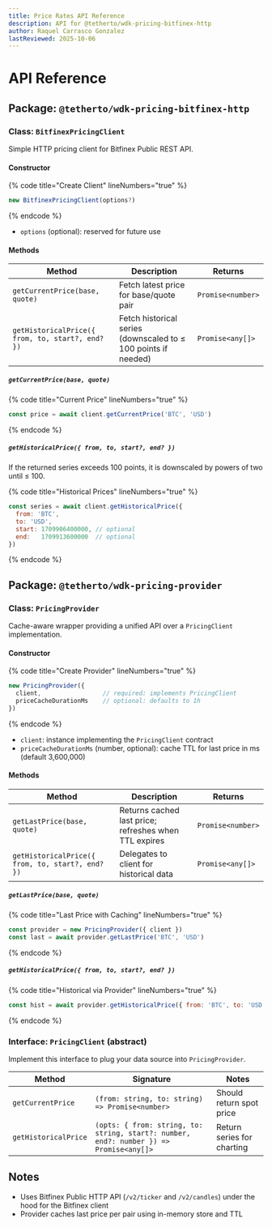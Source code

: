 ```yaml
---
title: Price Rates API Reference
description: API for @tetherto/wdk-pricing-bitfinex-http
author: Raquel Carrasco Gonzalez
lastReviewed: 2025-10-06
---
```


# API Reference

## Package: `@tetherto/wdk-pricing-bitfinex-http`

### Class: `BitfinexPricingClient`

Simple HTTP pricing client for Bitfinex Public REST API.

#### Constructor

{% code title="Create Client" lineNumbers="true" %}
```javascript
new BitfinexPricingClient(options?)
```
{% endcode %}

- `options` (optional): reserved for future use

#### Methods

| Method | Description | Returns |
|--------|-------------|---------|
| `getCurrentPrice(base, quote)` | Fetch latest price for base/quote pair | `Promise<number>` |
| `getHistoricalPrice({ from, to, start?, end? })` | Fetch historical series (downscaled to ≤ 100 points if needed) | `Promise<any[]>` |

##### `getCurrentPrice(base, quote)`

{% code title="Current Price" lineNumbers="true" %}
```javascript
const price = await client.getCurrentPrice('BTC', 'USD')
```
{% endcode %}

##### `getHistoricalPrice({ from, to, start?, end? })`

If the returned series exceeds 100 points, it is downscaled by powers of two until ≤ 100.

{% code title="Historical Prices" lineNumbers="true" %}
```javascript
const series = await client.getHistoricalPrice({
  from: 'BTC',
  to: 'USD',
  start: 1709906400000, // optional
  end:   1709913600000  // optional
})
```
{% endcode %}

## Package: `@tetherto/wdk-pricing-provider`

### Class: `PricingProvider`

Cache-aware wrapper providing a unified API over a `PricingClient` implementation.

#### Constructor

{% code title="Create Provider" lineNumbers="true" %}
```javascript
new PricingProvider({
  client,                 // required: implements PricingClient
  priceCacheDurationMs    // optional: defaults to 1h
})
```
{% endcode %}

- `client`: instance implementing the `PricingClient` contract
- `priceCacheDurationMs` (number, optional): cache TTL for last price in ms (default 3,600,000)

#### Methods

| Method | Description | Returns |
|--------|-------------|---------|
| `getLastPrice(base, quote)` | Returns cached last price; refreshes when TTL expires | `Promise<number>` |
| `getHistoricalPrice({ from, to, start?, end? })` | Delegates to client for historical data | `Promise<any[]>` |

##### `getLastPrice(base, quote)`

{% code title="Last Price with Caching" lineNumbers="true" %}
```javascript
const provider = new PricingProvider({ client })
const last = await provider.getLastPrice('BTC', 'USD')
```
{% endcode %}

##### `getHistoricalPrice({ from, to, start?, end? })`

{% code title="Historical via Provider" lineNumbers="true" %}
```javascript
const hist = await provider.getHistoricalPrice({ from: 'BTC', to: 'USD' })
```
{% endcode %}

### Interface: `PricingClient` (abstract)

Implement this interface to plug your data source into `PricingProvider`.

| Method | Signature | Notes |
|--------|-----------|-------|
| `getCurrentPrice` | `(from: string, to: string) => Promise<number>` | Should return spot price |
| `getHistoricalPrice` | `(opts: { from: string, to: string, start?: number, end?: number }) => Promise<any[]>` | Return series for charting |

## Notes

- Uses Bitfinex Public HTTP API (`/v2/ticker` and `/v2/candles`) under the hood for the Bitfinex client
- Provider caches last price per pair using in-memory store and TTL

